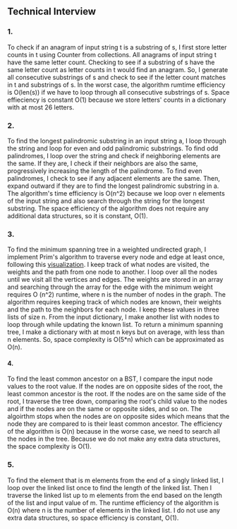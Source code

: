 ## Technical Interview

### 1.

To check if an anagram of input string t is a substring of s, I first store letter counts in t using Counter from collections. All anagrams of input string t have the same letter count. Checking to see if a substring of s have the same letter count as letter counts in t would find an anagram. So, I generate all consecutive substrings of s and check to see if the letter count matches in t and substrings of s. In the worst case, the algorithm rumtime efficiency is O(len(s)) if we have to loop through all consecutive substrings of s. Space effieciency is constant O(1) because we store letters' counts in a dictionary with at most 26 letters.

### 2.

To find the longest palindromic substring in an input string a, I loop through the string and loop for even and odd palindromic substrings. To find odd palindromes, I loop over the string and check if neighboring elements are the same. If they are, I check if their neighbors are also the same, progressively increasing the length of the palindrome. To find even palindromes, I check to see if any adjacent elements are the same. Then, expand outward if they are to find the longest palindromic substring in a. The algorithm's time efficiency is O(n^2) because we loop over n elements of the input string and also search through the string for the longest substring. The space efficiency of the algorithm does not require any additional data structures, so it is constant, O(1).

### 3.

To find the minimum spanning tree in a weighted undirected graph, I implement Prim's algorithm to traverse every node and edge at least once, following this [visualization](https://www.cs.usfca.edu/~galles/visualization/Prim.html). I keep track of what nodes are visited, the weights and the path from one node to another. I loop over all the nodes until we visit all the vertices and edges. The weights are stored in an array and searching through the array for the edge with the minimum weight requires O (n^2) runtime, where n is the number of nodes in the graph. The algorithm requires keeping track of which nodes are known, their weights and the path to the neighbors for each node. I keep these values in three lists of size n. From the input dictionary, I make another list with nodes to loop through while updating the known list. To return a minimum spanning tree, I make a dictionary with at most n keys but on average, with less than n elements. So, space complexity is O(5*n) which can be approximated as O(n).

#### 4.

To find the least common ancestor on a BST, I compare the input node values to the root value. If the nodes are on opposite sides of the root, the least common ancestor is the root. If the nodes are on the same side of the root, I traverse the tree down, comparing the root's child value to the nodes and if the nodes are on the same or opposite sides, and so on. The algoirthm stops when the nodes are on opposite sides which means that the node they are compared to is their least common ancestor. The efficiency of the algorithm is O(n) because in the worse case, we need to search all the nodes in the tree. Because we do not make any extra data structures, the space complexity is O(1). 

### 5.

To find the element that is m elements from the end of a singly linked list, I loop over the linked list once to find the length of the linked list. Then I traverse the linked list up to m elements from the end based on the length of the list and input value of m. The runtime efficiency of the algorithm is O(n) where n is the number of elements in the linked list. I do not use any extra data structures, so space efficiency is constant, O(1). 